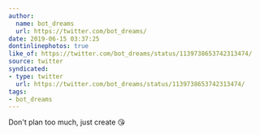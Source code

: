 ```yaml
---
author:
  name: bot_dreams
  url: https://twitter.com/bot_dreams/
date: 2019-06-15 03:37:25
dontinlinephotos: true
like_of: https://twitter.com/bot_dreams/status/1139738653742313474/
source: twitter
syndicated:
- type: twitter
  url: https://twitter.com/bot_dreams/status/1139738653742313474/
tags:
- bot_dreams
---
```


Don't plan too much, just create 😘